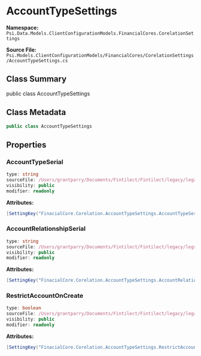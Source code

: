 # AccountTypeSettings

**Namespace:** `Psi.Data.Models.ClientConfigurationModels.FinancialCores.CorelationSettings`

**Source File:** `Psi.Models.ClientConfigurationModels/FinancialCores/CorelationSettings/AccountTypeSettings.cs`

## Class Summary

public class AccountTypeSettings

## Class Metadata

```typescript
public class AccountTypeSettings
```

## Properties

### AccountTypeSerial

```typescript
type: string
sourceFile: /Users/grantparry/Documents/Fintilect/Fintilect/legacy/legacy-apis/Psi.Models.ClientConfigurationModels/FinancialCores/CorelationSettings/AccountTypeSettings.cs
visibility: public
modifier: readonly
```

**Attributes:**
```csharp
[SettingKey("FinacialCore.Corelation.AccountTypeSettings.AccountTypeSerial")]
```

### AccountRelationshipSerial

```typescript
type: string
sourceFile: /Users/grantparry/Documents/Fintilect/Fintilect/legacy/legacy-apis/Psi.Models.ClientConfigurationModels/FinancialCores/CorelationSettings/AccountTypeSettings.cs
visibility: public
modifier: readonly
```

**Attributes:**
```csharp
[SettingKey("FinacialCore.Corelation.AccountTypeSettings.AccountRelationshipSerial")]
```

### RestrictAccountOnCreate

```typescript
type: boolean
sourceFile: /Users/grantparry/Documents/Fintilect/Fintilect/legacy/legacy-apis/Psi.Models.ClientConfigurationModels/FinancialCores/CorelationSettings/AccountTypeSettings.cs
visibility: public
modifier: readonly
```

**Attributes:**
```csharp
[SettingKey("FinacialCore.Corelation.AccountTypeSettings.RestrictAccountOnCreate")]
```
